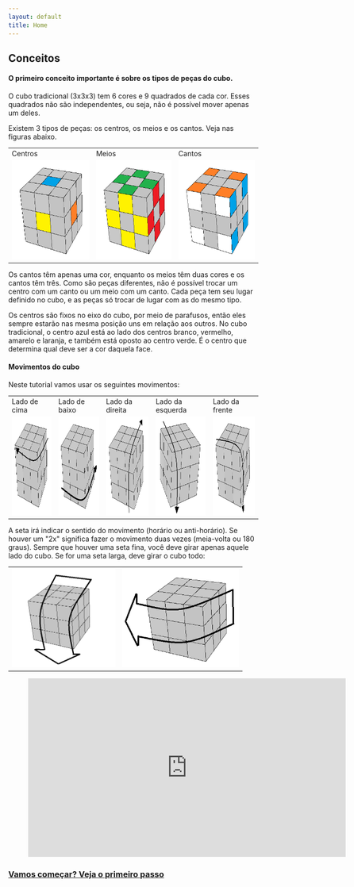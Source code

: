 ```yaml
---
layout: default
title: Home
---
```

## Conceitos

#### O primeiro conceito importante é sobre os tipos de peças do cubo.

O cubo tradicional (3x3x3) tem 6 cores e 9 quadrados de cada cor. Esses quadrados não são independentes, ou seja, não é possível mover apenas um deles.

Existem 3 tipos de peças: os centros, os meios e os cantos. Veja nas figuras abaixo.

<table class="no-border">
  <tr>
    <td>Centros</td>
    <td>Meios</td>
    <td>Cantos</td>
  </tr>
  <tr>
    <td><img src="images/centros.png" height="200"></td>
    <td><img src="images/meios.png" height="200"></td>
    <td><img src="images/cantosb.png" height="200"></td>
  </tr>
</table>

Os cantos têm apenas uma cor, enquanto os meios têm duas cores e os cantos têm três. Como são peças diferentes, não é possível trocar um centro com um canto ou um meio com um canto. Cada peça tem seu lugar definido no cubo, e as peças só trocar de lugar com as do mesmo tipo.

Os centros são fixos no eixo do cubo, por meio de parafusos, então eles sempre estarão nas mesma posição uns em relação aos outros. No cubo tradicional, o centro azul está ao lado dos centros branco, vermelho, amarelo e laranja, e também está oposto ao centro verde. É o centro que determina qual deve ser a cor daquela face.


#### Movimentos do cubo

Neste tutorial vamos usar os seguintes movimentos:

<table class="no-border">
  <tr>
    <td>Lado de cima</td>
    <td>Lado de baixo</td>
    <td>Lado da direita</td>
    <td>Lado da esquerda</td>
    <td>Lado da frente</td>
  </tr>
  <tr>
    <td><img src="images/U move.png" height="200"></td>
    <td><img src="images/D move.png" height="200"></td>
    <td><img src="images/R move.png" height="200"></td>
    <td><img src="images/L move.png" height="200"></td>
    <td><img src="images/F move.png" height="200"></td>
  </tr>
</table>

A seta irá indicar o sentido do movimento (horário ou anti-horário). Se houver um "2x" significa fazer o movimento duas vezes (meia-volta ou 180 graus). Sempre que houver uma seta fina, você deve girar apenas aquele lado do cubo. Se for uma seta larga, deve girar o cubo todo:

<table class="no-border">
  <tr>
    <td><img src="images/x-.png" height="200"></td>
    <td><img src="images/y.png" height="200"></td>
  </tr>
</table>


<figure class="video_container">
  <iframe src="https://www.youtube.com/embed/8IF4Sm00DDE" frameborder="0" allowfullscreen="true" height="360" width="640"> </iframe>
</figure>

### [Vamos começar? Veja o primeiro passo](cruz.html)